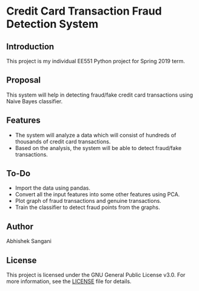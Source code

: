 # Credit Card Transaction Fraud Detection System

## Introduction

This project is my individual EE551 Python project for Spring 2019 term.

## Proposal

This system will help in detecting fraud/fake credit card transactions using Naive Bayes classifier.

## Features

- The system will analyze a data which will consist of hundreds of thousands of credit card transactions.
- Based on the analysis, the system will be able to detect fraud/fake transactions.

## To-Do

- Import the data using pandas.
- Convert all the input features into some other features using PCA.
- Plot graph of fraud transactions and genuine transactions.
- Train the classifier to detect fraud points from the graphs.

## Author

Abhishek Sangani

## License

This project is licensed under the GNU General Public License v3.0. For more information, see the [LICENSE](LICENSE.md) file for details.


